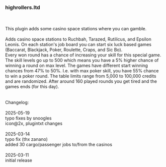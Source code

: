 ### highrollers.ltd
<br>
<br>
This plugin adds some casino space stations where you can gamble.<br>
<br>
Adds casino space stations to Ruchbah, Tarazed, Rutilicus, and Epsilon Leonis. On each station's job board you can start six luck based games (Baccarat, Blackjack, Poker, Roulette, Craps, and Sic Bo).<br>
Every won round has a chance of increasing your skill for this special game. The skill levels go up to 500 which means you have a 5% higher chance of winning a round on max level. The games have different start winning chances from 47% to 50%.  I.e. with max poker skill, you have 55% chance to win a poker round. The table limits range from 5,000 to 100,000 credits and are randomized. After around 160 played rounds you get tired and the games ends (for this day).<br>
<br>
<br>
Changelog:<br>
<br>
2025-05-19<br>
typo fixes by snoogles<br>
icon@2x, plugintxt changes<br>
<br>
2025-03-14<br>
typo fix (thx zanano)<br>
added 30 cargo/passenger jobs to/from the casinos<br>
<br>
2025-03-11<br>
initial release<br>

